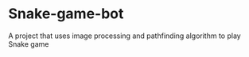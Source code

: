 # Snake-game-bot

A project that uses image processing and pathfinding algorithm to play Snake game
